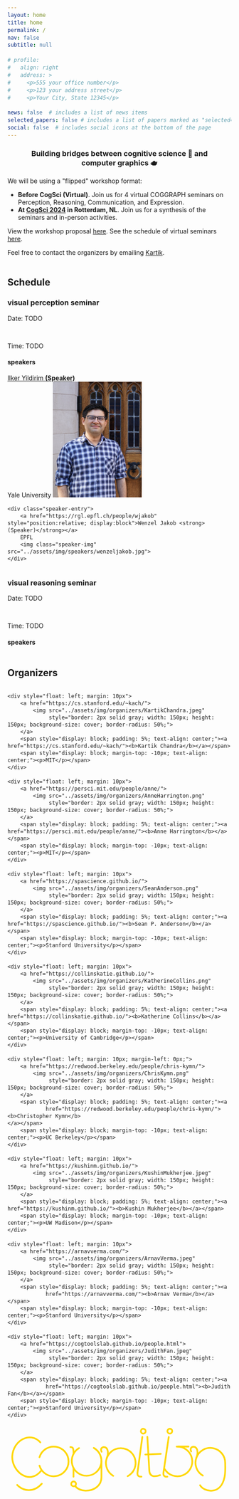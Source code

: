 ```yaml
---
layout: home
title: home
permalink: /
nav: false
subtitle: null

# profile:
#   align: right
#   address: >
#     <p>555 your office number</p>
#     <p>123 your address street</p>
#     <p>Your City, State 12345</p>

news: false  # includes a list of news items
selected_papers: false # includes a list of papers marked as "selected={true}"
social: false  # includes social icons at the bottom of the page
---
```


<link rel="stylesheet" href="../custom.css">

<!-- <div style="text-align: center">
<p>
<b><h2 style="color: #09AD94">Images to Symbols Workshop: CogSci 2022</h2></b>
</p>
</div> -->

<div id="container-header">
    <div style="text-align: center;"><h3>Building bridges between cognitive&nbsp;science&nbsp;🧠 and computer&nbsp;graphics&nbsp;🫖</h3></div>
</div>

<p>

<p>We will be using a "flipped" workshop format:
<ul>
    <li><b>Before CogSci (Virtual)</b>. Join us for 4 virtual COGGRAPH seminars on Perception, Reasoning, Communication, and Expression.
    </li>
    <li><b>At <a href="https://cognitivesciencesociety.org/cogsci-2024/">CogSci 2024</a> in Rotterdam, NL</b>. Join us for a synthesis of the seminars and in-person activities.
    </li>
</ul>
</p>

<p>
    View the workshop proposal <a href="/assets/pdf/COGGRAPH_2024_proposal.pdf">here</a>.
    See the schedule of virtual seminars <a href="/schedule/">here</a>.
</p>

<div>
    Feel free to contact the organizers by emailing <a href="https://cs.stanford.edu/~kach/">Kartik</a>.
    <br><br>
</div>

<h2>Schedule</h2>

<h3>visual perception seminar</h3>
<p>Date: TODO</p>
<br />
<p>Time: TODO</p>
<h4>speakers</h4>
<div style="width: 100%; display: flex; flex-wrap: wrap;">
    <div class="speaker-entry">
        <a href="http://cncl.yale.edu/" style="position:relative; display:block">Ilker Yildirim <strong>(Speaker)</strong></a>
        Yale University
        <img class="speaker-img" src="../assets/img/speakers/ilkeryildirim.png">
    </div>

    <div class="speaker-entry">
        <a href="https://rgl.epfl.ch/people/wjakob" style="position:relative; display:block">Wenzel Jakob <strong>(Speaker)</strong></a>
        EPFL
        <img class="speaker-img" src="../assets/img/speakers/wenzeljakob.jpg">
    </div>
</div>

<h3>visual reasoning seminar</h3>
<p>Date: TODO</p>
<br />
<p>Time: TODO</p>
<h4>speakers</h4>
<div style="width: 100%; display: flex; flex-wrap: wrap;">

</div>


<h2>Organizers</h2>
<div style="width: 100%; display: flex; flex-wrap: wrap;">

    <div style="float: left; margin: 10px">
        <a href="https://cs.stanford.edu/~kach/">
            <img src="../assets/img/organizers/KartikChandra.jpeg"
                 style="border: 2px solid gray; width: 150px; height: 150px; background-size: cover; border-radius: 50%;">
        </a>
        <span style="display: block; padding: 5%; text-align: center;"><a href="https://cs.stanford.edu/~kach/"><b>Kartik Chandra</b></a></span>
        <span style="display: block; margin-top: -10px; text-align: center;"><p>MIT</p></span>
    </div>

    <div style="float: left; margin: 10px">
        <a href="https://persci.mit.edu/people/anne/">
            <img src="../assets/img/organizers/AnneHarrington.png"
                 style="border: 2px solid gray; width: 150px; height: 150px; background-size: cover; border-radius: 50%;">
        </a>
        <span style="display: block; padding: 5%; text-align: center;"><a href="https://persci.mit.edu/people/anne/"><b>Anne Harrington</b></a></span>
        <span style="display: block; margin-top: -10px; text-align: center;"><p>MIT</p></span>
    </div>

    <div style="float: left; margin: 10px">
        <a href="https://spascience.github.io/">
            <img src="../assets/img/organizers/SeanAnderson.png"
                 style="border: 2px solid gray; width: 150px; height: 150px; background-size: cover; border-radius: 50%;">
        </a>
        <span style="display: block; padding: 5%; text-align: center;"><a href="https://spascience.github.io/"><b>Sean P. Anderson</b></a></span>
        <span style="display: block; margin-top: -10px; text-align: center;"><p>Stanford University</p></span>
    </div>

    <div style="float: left; margin: 10px">
        <a href="https://collinskatie.github.io/">
            <img src="../assets/img/organizers/KatherineCollins.png"
                 style="border: 2px solid gray; width: 150px; height: 150px; background-size: cover; border-radius: 50%;">
        </a>
        <span style="display: block; padding: 5%; text-align: center;"><a href="https://collinskatie.github.io/"><b>Katherine Collins</b></a></span>
        <span style="display: block; margin-top: -10px; text-align: center;"><p>University of Cambridge</p></span>
    </div>

    <div style="float: left; margin: 10px; margin-left: 0px;">
        <a href="https://redwood.berkeley.edu/people/chris-kymn/">
            <img src="../assets/img/organizers/ChrisKymn.png"
                 style="border: 2px solid gray; width: 150px; height: 150px; background-size: cover; border-radius: 50%;">
        </a>
        <span style="display: block; padding: 5%; text-align: center;"><a
                href="https://redwood.berkeley.edu/people/chris-kymn/"><b>Christopher Kymn</b>
    </a></span>
        <span style="display: block; margin-top: -10px; text-align: center;"><p>UC Berkeley</p></span>
    </div>

    <div style="float: left; margin: 10px">
        <a href="https://kushinm.github.io/">
            <img src="../assets/img/organizers/KushinMukherjee.jpeg"
                 style="border: 2px solid gray; width: 150px; height: 150px; background-size: cover; border-radius: 50%;">
        </a>
        <span style="display: block; padding: 5%; text-align: center;"><a href="https://kushinm.github.io/"><b>Kushin Mukherjee</b></a></span>
        <span style="display: block; margin-top: -10px; text-align: center;"><p>UW Madison</p></span>
    </div>

    <div style="float: left; margin: 10px">
        <a href="https://arnavverma.com/">
            <img src="../assets/img/organizers/ArnavVerma.jpeg"
                 style="border: 2px solid gray; width: 150px; height: 150px; background-size: cover; border-radius: 50%;">
        </a>
        <span style="display: block; padding: 5%; text-align: center;"><a
                href="https://arnavverma.com/"><b>Arnav Verma</b></a></span>
        <span style="display: block; margin-top: -10px; text-align: center;"><p>Stanford University</p></span>
    </div>

    <div style="float: left; margin: 10px">
        <a href="https://cogtoolslab.github.io/people.html">
            <img src="../assets/img/organizers/JudithFan.jpeg"
                 style="border: 2px solid gray; width: 150px; height: 150px; background-size: cover; border-radius: 50%;">
        </a>
        <span style="display: block; padding: 5%; text-align: center;"><a
                href="https://cogtoolslab.github.io/people.html"><b>Judith Fan</b></a></span>
        <span style="display: block; margin-top: -10px; text-align: center;"><p>Stanford University</p></span>
    </div>

</div>




<div class="center">
   <svg 
   class="hourglass top"
   width="13.2cm"
   width="16cm"
   height="4.5999999cm"
   viewBox="0 0 132 45.999997"
   version="1.1"
   id="svg1"
   inkscape:version="1.3 (0e150ed, 2023-07-21)"
   sodipodi:docname="drawing.svg"

   xmlns:sodipodi="http://sodipodi.sourceforge.net/DTD/sodipodi-0.dtd"
   xmlns="http://www.w3.org/2000/svg"
   xmlns:svg="http://www.w3.org/2000/svg">
  <sodipodi:namedview
     id="namedview1"
     pagecolor="#ffD700"
     bordercolor="#666666"
     borderopacity="1.0"
    />
  <defs
     id="defs1" />
  <g
     inkscape:groupmode="layer"
     id="layer2"
     inkscape:label="Guide lines"
     style="display:none"
     sodipodi:insensitive="true">
    <path
       style="fill:none;stroke:#FFD700;stroke-width:0.264583px;stroke-linecap:butt;stroke-linejoin:miter;stroke-dasharray:0.264583, 3.175;stroke-dashoffset:0;stroke-opacity:1"
       d="m -8.1347222,30.795957 c 139.7410022,0 143.0435922,0 143.0435922,0"
       id="path12" />
    <path
       style="fill:none;stroke:#FFD700;stroke-width:0.264583px;stroke-linecap:butt;stroke-linejoin:miter;stroke-dasharray:0.264583, 1.5875;stroke-dashoffset:0;stroke-opacity:1"
       d="m -8.7539582,12.838107 c 139.7409982,0 143.0435882,0 143.0435882,0"
       id="path13" />
    <path
       style="fill:none;stroke:#FFD700;stroke-width:0.264583px;stroke-linecap:butt;stroke-linejoin:miter;stroke-dasharray:0.264583, 0.793749;stroke-dashoffset:0;stroke-opacity:1"
       d="m -8.1347222,38.846037 c 139.7410022,0 143.0435922,0 143.0435922,0"
       id="path14" />
    <path
       style="fill:none;stroke:#FFD700;stroke-width:0.264583px;stroke-linecap:butt;stroke-linejoin:miter;stroke-dasharray:0.264583, 0.793749;stroke-dashoffset:0;stroke-opacity:1"
       d="m -9.0134972,6.6828873 c 139.7410072,0 143.0435972,0 143.0435972,0"
       id="path5" />
  </g>
  <g
     inkscape:groupmode="layer"
     id="layer3"
     inkscape:label="Flourishes"
     style="display:inline">
    <circle
       style="display:none;fill:none;stroke:#FFD700;stroke-width:1;stroke-linecap:round;stroke-linejoin:round;stroke-dasharray:none;stroke-opacity:1"
       id="path2"
       cx="52.036522"
       cy="114.59793"
       r="1.4293199" />
    <path
       style="display:none;fill:none;stroke:#FFD700;stroke-width:1;stroke-linecap:round;stroke-linejoin:miter;stroke-dasharray:none;stroke-opacity:1"
       d="m 48.279362,122.19121 h 4.053934"
       id="path7"
       sodipodi:nodetypes="cc" />
    <path
       style="display:none;fill:none;stroke:#FFD700;stroke-width:1;stroke-linecap:round;stroke-linejoin:miter;stroke-dasharray:none;stroke-opacity:1"
       d="m 48.321761,126.35486 h 3.954467"
       id="path8"
       sodipodi:nodetypes="cc" />
    <circle
       style="display:none;fill:none;stroke:#FFD700;stroke-width:1;stroke-linecap:round;stroke-linejoin:round;stroke-dasharray:none;stroke-opacity:1"
       id="circle25"
       cx="147.34544"
       cy="137.68089"
       r="1.4293199" />
    <circle
       style="display:inline;fill:none;stroke:#FFD700;stroke-width:1;stroke-linecap:round;stroke-linejoin:round;stroke-dasharray:none;stroke-opacity:1"
       id="circle17"
       cx="80.631264"
       cy="-6.874115"
       r="1.4293199"
       transform="rotate(7.7128119)" />
    <circle
       style="display:inline;fill:none;stroke:#FFD700;stroke-width:1;stroke-linecap:round;stroke-linejoin:round;stroke-dasharray:none;stroke-opacity:1"
       id="circle18"
       cx="93.739754"
       cy="-23.779863"
       r="1.4293199"
       transform="rotate(16.592915)" />
    <path
       style="display:none;fill:none;stroke:#FFD700;stroke-width:1;stroke-linecap:round;stroke-linejoin:miter;stroke-dasharray:none;stroke-opacity:1"
       d="m 161.29784,133.85334 h 4.05394"
       id="path7-1"
       sodipodi:nodetypes="cc" />
    <path
       style="display:none;fill:none;stroke:#FFD700;stroke-width:1;stroke-linecap:round;stroke-linejoin:miter;stroke-dasharray:none;stroke-opacity:1"
       d="m 149.23496,135.01835 2.8758,-2.85732"
       id="path7-9"
       sodipodi:nodetypes="cc" />
    <path
       style="display:none;fill:none;stroke:#FFD700;stroke-width:1;stroke-linecap:round;stroke-linejoin:miter;stroke-dasharray:none;stroke-opacity:1"
       d="m 92.61672,135.22328 2.26072,-3.36506"
       id="path7-9-8"
       sodipodi:nodetypes="cc" />
    <path
       style="display:none;fill:none;stroke:#FFD700;stroke-width:1;stroke-linecap:round;stroke-linejoin:miter;stroke-dasharray:none;stroke-opacity:1"
       d="m 101.1502,132.0994 2.05027,3.49726"
       id="path26"
       sodipodi:nodetypes="cc" />
  </g>
  <g
     inkscape:label="Layer 1"
     inkscape:groupmode="layer"
     id="layer1">
    <path
       style="fill:none;stroke:#FFD700;stroke-width:1;stroke-linecap:round;stroke-linejoin:miter;stroke-dasharray:none;stroke-opacity:1"
       d="M 19.552635,10.647097 C 13.382817,3.8412073 3.3113248,9.6544073 2.8500188,18.954587 c -0.428801,8.64487 10.0370702,17.68366 17.3643902,8.40325"
       id="path1"
       sodipodi:nodetypes="csc" />
    <path
       style="fill:none;stroke:#FFD700;stroke-width:1;stroke-linecap:round;stroke-linejoin:round;stroke-dasharray:none;stroke-opacity:1"
       id="path9"
       sodipodi:type="arc"
       sodipodi:cx="47.090023"
       sodipodi:cy="21.685797"
       sodipodi:rx="8.8322525"
       sodipodi:ry="8.8322525"
       sodipodi:start="5.2166135"
       sodipodi:end="4.1814902"
       sodipodi:open="true"
       sodipodi:arc-type="arc"
       d="m 51.357137,13.952723 a 8.8322525,8.8322525 0 0 1 4.300432,9.879194 8.8322525,8.8322525 0 0 1 -8.449753,6.685347 8.8322525,8.8322525 0 0 1 -8.625052,-6.457605 8.8322525,8.8322525 0 0 1 4.035414,-9.990376" />
    <path
       style="fill:none;stroke:#FFD700;stroke-width:1;stroke-linecap:round;stroke-linejoin:round;stroke-dasharray:none;stroke-opacity:1"
       id="path10"
       sodipodi:type="arc"
       sodipodi:cx="-22.010687"
       sodipodi:cy="27.514992"
       sodipodi:rx="8.8322525"
       sodipodi:ry="8.8322525"
       sodipodi:start="4.9980465"
       sodipodi:end="4.4275996"
       sodipodi:open="true"
       sodipodi:arc-type="arc"
       d="m -19.521861,19.040652 a 8.8322525,8.8322525 0 0 1 6.253217,9.733452 8.8322525,8.8322525 0 0 1 -8.745877,7.573139 8.8322525,8.8322525 0 0 1 -8.739299,-7.580729 8.8322525,8.8322525 0 0 1 6.261665,-9.728019"
       transform="rotate(-90)" />
    <path
       style="fill:none;stroke:#FFD700;stroke-width:1;stroke-linecap:round;stroke-linejoin:round;stroke-dasharray:none;stroke-opacity:1"
       id="path11"
       sodipodi:type="arc"
       sodipodi:cx="67.42791"
       sodipodi:cy="-22.96549"
       sodipodi:rx="8.8322525"
       sodipodi:ry="8.8322525"
       sodipodi:start="5.6120587"
       sodipodi:end="4.1814902"
       sodipodi:open="true"
       sodipodi:arc-type="arc"
       d="m 74.344637,-28.457991 a 8.8322525,8.8322525 0 0 1 0.64955,10.04883 8.8322525,8.8322525 0 0 1 -9.185604,4.126209 8.8322525,8.8322525 0 0 1 -7.080694,-7.159936 8.8322525,8.8322525 0 0 1 4.228175,-9.139116"
       transform="scale(1,-1)" />
    <path
       style="fill:none;stroke:#FFD700;stroke-width:1;stroke-linecap:round;stroke-linejoin:miter;stroke-dasharray:none;stroke-opacity:1"
       d="m 55.930145,21.499577 v 9.93856 c 0,4.65668 -3.925007,8.00213 -9.506447,7.95085 -2.651711,-0.0244 -4.435419,-0.78977 -6.154157,-2.63361"
       id="path15"
       sodipodi:nodetypes="ccsc" />
    <circle
       style="fill:none;stroke:#FFD700;stroke-width:1;stroke-linecap:round;stroke-linejoin:round;stroke-dasharray:none;stroke-opacity:1"
       id="path2-9"
       cx="39.362141"
       cy="35.361404"
       r="1.4293199" />
    <path
       style="fill:none;stroke:#FFD700;stroke-width:1;stroke-linecap:round;stroke-linejoin:miter;stroke-dasharray:none;stroke-opacity:1"
       d="m 39.296713,25.926187 v 5.18909"
       id="path16" />
    <path
       style="fill:none;stroke:#FFD700;stroke-width:1;stroke-linecap:round;stroke-linejoin:miter;stroke-dasharray:none;stroke-opacity:1"
       d="m 39.328479,17.355817 c 0,-3.61876 -0.519639,-3.92003 -1.90872,-3.92003"
       id="path3"
       sodipodi:nodetypes="cc" />
    <path
       style="fill:none;stroke:#FFD700;stroke-width:1;stroke-linecap:round;stroke-linejoin:miter;stroke-dasharray:none;stroke-opacity:1"
       d="m 59.137966,19.956247 c 0.901595,-2.09217 1.259967,-6.37828 -1.748035,-6.5229 -1.137423,0 -2.274641,1.08712 -1.36781,2.79543"
       id="path4"
       sodipodi:nodetypes="csc" />
    <path
       style="fill:none;stroke:#FFD700;stroke-width:1;stroke-linecap:round;stroke-linejoin:miter;stroke-dasharray:none;stroke-opacity:1"
       d="m 20.416708,35.241307 c -4.791287,5.46769 -11.2062172,4.42398 -14.6294702,0.7282"
       id="path6"
       sodipodi:nodetypes="cc" />
    <path
       style="fill:none;stroke:#FFD700;stroke-width:1;stroke-linecap:round;stroke-linejoin:miter;stroke-dasharray:none;stroke-opacity:1"
       d="m 80.267563,7.4386773 -2.89046,21.3423697 c -0.16808,1.24104 0.34961,2.52553 2.36953,2.26723"
       id="path17"
       sodipodi:nodetypes="ccc" />
    <path
       style="fill:none;stroke:#FFD700;stroke-width:1;stroke-linecap:round;stroke-linejoin:miter;stroke-dasharray:none;stroke-opacity:1"
       d="m 95.979753,7.4827073 -3.15326,21.3051197 c -0.18336,1.23888 0.31839,2.52966 2.34142,2.29625"
       id="path18"
       sodipodi:nodetypes="ccc" />
    <path
       style="fill:none;stroke:#FFD700;stroke-width:1;stroke-linecap:round;stroke-linejoin:miter;stroke-dasharray:none;stroke-opacity:1"
       d="m 83.258033,7.3785973 1.15377,20.0538497 c 0.17467,3.58843 2.85818,3.99303 6.35828,2.72811"
       id="path19"
       sodipodi:nodetypes="ccc" />
    <path
       style="fill:none;stroke:#FFD700;stroke-width:1;stroke-linecap:round;stroke-linejoin:miter;stroke-dasharray:none;stroke-opacity:1"
       d="m 82.053123,17.921197 9.19844,-0.4255"
       id="path20"
       sodipodi:nodetypes="cc" />
    <path
       style="fill:none;stroke:#FFD700;stroke-width:1;stroke-linecap:round;stroke-linejoin:round;stroke-dasharray:none;stroke-opacity:1"
       id="path21"
       sodipodi:type="arc"
       sodipodi:cx="101.15454"
       sodipodi:cy="-22.006804"
       sodipodi:rx="8.8322525"
       sodipodi:ry="8.8322525"
       sodipodi:start="3.6764028"
       sodipodi:end="1.6235032"
       sodipodi:open="true"
       sodipodi:arc-type="arc"
       d="m 93.555576,-26.508406 a 8.8322525,8.8322525 0 0 1 10.826654,-3.719755 8.8322525,8.8322525 0 0 1 5.4042,10.091956 8.8322525,8.8322525 0 0 1 -9.09719,6.949389"
       transform="scale(1,-1)" />
    <path
       style="fill:none;stroke:#FFD700;stroke-width:1;stroke-linecap:round;stroke-linejoin:miter;stroke-dasharray:none;stroke-opacity:1"
       d="m 112.45154,19.782747 c 0.9016,-2.09217 1.25997,-6.37828 -1.74803,-6.5229 -1.13743,0 -2.27464,1.08712 -1.36781,2.79543"
       id="path23"
       sodipodi:nodetypes="csc" />
    <path
       style="fill:none;stroke:#FFD700;stroke-width:1;stroke-linecap:round;stroke-linejoin:round;stroke-dasharray:none;stroke-opacity:1"
       id="path24"
       sodipodi:type="arc"
       sodipodi:cx="120.74138"
       sodipodi:cy="-22.79199"
       sodipodi:rx="8.8322525"
       sodipodi:ry="8.8322525"
       sodipodi:start="6.2720196"
       sodipodi:end="4.1814902"
       sodipodi:open="true"
       sodipodi:arc-type="arc"
       d="m 129.57308,-22.890607 a 8.8322525,8.8322525 0 0 1 -7.21216,8.781115 8.8322525,8.8322525 0 0 1 -9.89289,-5.590521 8.8322525,8.8322525 0 0 1 3.8015,-10.708491"
       transform="scale(1,-1)" />
    <path
       style="fill:none;stroke:#FFD700;stroke-width:1;stroke-linecap:round;stroke-linejoin:miter;stroke-dasharray:none;stroke-opacity:1"
       d="m 129.57974,23.012547 c 0.11561,3.26725 0.0773,6.03702 -0.35561,8.17253 -2.36837,11.68288 -12.71772,8.61582 -14.59866,4.98951"
       id="path25"
       sodipodi:nodetypes="csc" />
    <path
       style="fill:none;stroke:#FFD700;stroke-width:1;stroke-linecap:round;stroke-linejoin:miter;stroke-dasharray:none;stroke-opacity:1"
       d="m 101.30053,13.166047 h 6.45346"
       id="path7-4"
       sodipodi:nodetypes="cc" />
    <path
       style="fill:none;stroke:#FFD700;stroke-width:1;stroke-linecap:round;stroke-linejoin:round;stroke-dasharray:none;stroke-opacity:1"
       id="path30"
       sodipodi:type="arc"
       sodipodi:cx="67.42791"
       sodipodi:cy="-22.96549"
       sodipodi:rx="8.8322525"
       sodipodi:ry="8.8322525"
       sodipodi:start="5.1959094"
       sodipodi:end="5.6640572"
       sodipodi:open="true"
       sodipodi:arc-type="arc"
       d="m 71.534014,-30.785247 a 8.8322525,8.8322525 0 0 1 3.086748,2.694177"
       transform="scale(1,-1)" />
  </g>
</svg>
</div>

<script src="https://cdn.jsdelivr.net/npm/typed.js@2.0.11"></script>
<script src="{{ site.baseurl | prepend: site.url }}/typing.js">
